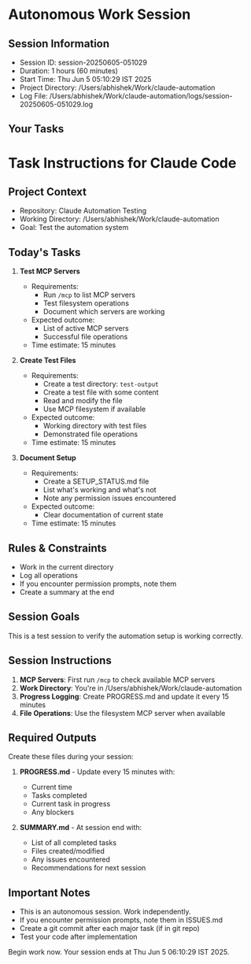 # Autonomous Work Session

## Session Information
- Session ID: session-20250605-051029
- Duration: 1 hours (60 minutes)
- Start Time: Thu Jun  5 05:10:29 IST 2025
- Project Directory: /Users/abhishek/Work/claude-automation
- Log File: /Users/abhishek/Work/claude-automation/logs/session-20250605-051029.log

## Your Tasks

# Task Instructions for Claude Code

## Project Context
- Repository: Claude Automation Testing
- Working Directory: /Users/abhishek/Work/claude-automation
- Goal: Test the automation system

## Today's Tasks

1. **Test MCP Servers**
   - Requirements: 
     - Run `/mcp` to list MCP servers
     - Test filesystem operations
     - Document which servers are working
   - Expected outcome: 
     - List of active MCP servers
     - Successful file operations
   - Time estimate: 15 minutes

2. **Create Test Files**
   - Requirements:
     - Create a test directory: `test-output`
     - Create a test file with some content
     - Read and modify the file
     - Use MCP filesystem if available
   - Expected outcome:
     - Working directory with test files
     - Demonstrated file operations
   - Time estimate: 15 minutes

3. **Document Setup**
   - Requirements:
     - Create a SETUP_STATUS.md file
     - List what's working and what's not
     - Note any permission issues encountered
   - Expected outcome:
     - Clear documentation of current state
   - Time estimate: 15 minutes

## Rules & Constraints
- Work in the current directory
- Log all operations
- If you encounter permission prompts, note them
- Create a summary at the end

## Session Goals
This is a test session to verify the automation setup is working correctly.

## Session Instructions

1. **MCP Servers**: First run `/mcp` to check available MCP servers
2. **Work Directory**: You're in /Users/abhishek/Work/claude-automation
3. **Progress Logging**: Create PROGRESS.md and update it every 15 minutes
4. **File Operations**: Use the filesystem MCP server when available

## Required Outputs

Create these files during your session:

1. **PROGRESS.md** - Update every 15 minutes with:
   - Current time
   - Tasks completed
   - Current task in progress
   - Any blockers

2. **SUMMARY.md** - At session end with:
   - List of all completed tasks
   - Files created/modified
   - Any issues encountered
   - Recommendations for next session

## Important Notes

- This is an autonomous session. Work independently.
- If you encounter permission prompts, note them in ISSUES.md
- Create a git commit after each major task (if in git repo)
- Test your code after implementation

Begin work now. Your session ends at Thu Jun  5 06:10:29 IST 2025.
